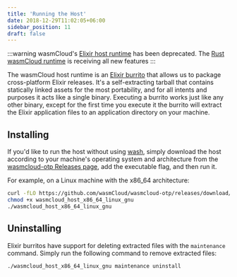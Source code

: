 ```yaml
---
title: 'Running the Host'
date: 2018-12-29T11:02:05+06:00
sidebar_position: 11
draft: false
---
```


:::warning
wasmCloud's [Elixir host runtime](https://github.com/wasmcloud/wasmcloud-otp) has been deprecated. The [Rust wasmCloud runtime](https://github.com/wasmCloud/wasmCloud) is receiving all new features
:::

The wasmCloud host runtime is an [Elixir burrito](https://github.com/burrito-elixir/burrito) that allows us to package cross-platform Elixir releases. It's a self-extracting tarball that contains statically linked assets for the most portability, and for all intents and purposes it acts like a single binary. Executing a burrito works just like any other binary, except for the first time you execute it the burrito will extract the Elixir application files to an application directory on your machine.

## Installing

If you'd like to run the host without using [wash](/docs/0.82/installation), simply download the host according to your machine's operating system and architecture from the [wasmcloud-otp Releases page](https://github.com/wasmCloud/wasmcloud-otp/releases), add the executable flag, and then run it.

For example, on a Linux machine with the x86_64 architecture:

```bash
curl -fLO https://github.com/wasmCloud/wasmcloud-otp/releases/download/v0.63.0/wasmcloud_host_x86_64_linux_gnu
chmod +x wasmcloud_host_x86_64_linux_gnu
./wasmcloud_host_x86_64_linux_gnu
```

## Uninstalling

Elixir burritos have support for deleting extracted files with the `maintenance` command. Simply run the following command to remove extracted files:

```bash
./wasmcloud_host_x86_64_linux_gnu maintenance uninstall
```
